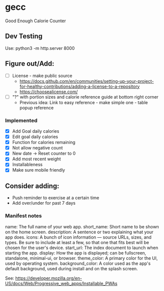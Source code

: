# gecc
Good Enough Calorie Counter

## Dev Testing

Use: python3 -m http.server 8000

## Figure out/Add:
- [ ] License - make public source
    - https://docs.github.com/en/communities/setting-up-your-project-for-healthy-contributions/adding-a-license-to-a-repository
    - https://choosealicense.com/
- [ ] "?" with portion sizes and calorie reference guide at bottom right corner
    - Previous idea: Link to easy reference - make simple one - table popup reference

### Implemented
- [x] Add Goal daily calories
- [x] Edit goal daily calories
- [x] Function for calories remaining
- [x] Not allow negative count
- [x] New date -> Reset counter to 0
- [x] Add most recent weight
- [x] Installableness
- [x] Make sure mobile friendly

## Consider adding:
- Push reminder to exercise at a certain time
- Add over/under for past 7 days

### Manifest notes
name: The full name of your web app.
short_name: Short name to be shown on the home screen.
description: A sentence or two explaining what your app does.
icons: A bunch of icon information — source URLs, sizes, and types. Be sure to include at least a few, so that one that fits best will be chosen for the user's device.
start_url: The index document to launch when starting the app.
display: How the app is displayed; can be fullscreen, standalone, minimal-ui, or browser.
theme_color: A primary color for the UI, used by operating system.
background_color: A color used as the app's default background, used during install and on the splash screen.

See: https://developer.mozilla.org/en-US/docs/Web/Progressive_web_apps/Installable_PWAs
